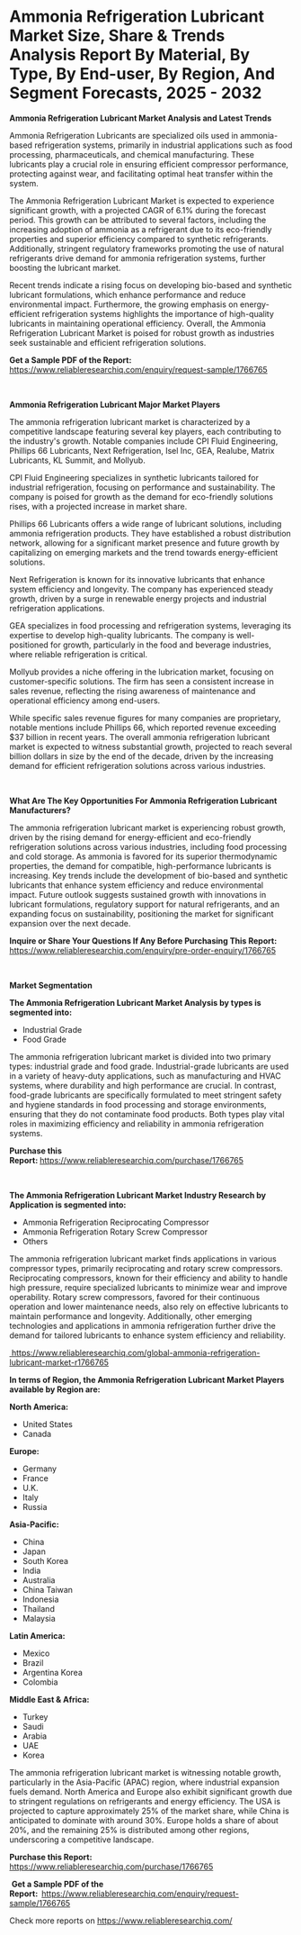 <p><h1>Ammonia Refrigeration Lubricant Market Size, Share & Trends Analysis Report By Material, By Type, By End-user, By Region, And Segment Forecasts, 2025 - 2032</h1></p><p><strong>Ammonia Refrigeration Lubricant Market Analysis and Latest Trends</strong></p>
<p><p>Ammonia Refrigeration Lubricants are specialized oils used in ammonia-based refrigeration systems, primarily in industrial applications such as food processing, pharmaceuticals, and chemical manufacturing. These lubricants play a crucial role in ensuring efficient compressor performance, protecting against wear, and facilitating optimal heat transfer within the system. </p><p>The Ammonia Refrigeration Lubricant Market is expected to experience significant growth, with a projected CAGR of 6.1% during the forecast period. This growth can be attributed to several factors, including the increasing adoption of ammonia as a refrigerant due to its eco-friendly properties and superior efficiency compared to synthetic refrigerants. Additionally, stringent regulatory frameworks promoting the use of natural refrigerants drive demand for ammonia refrigeration systems, further boosting the lubricant market.</p><p>Recent trends indicate a rising focus on developing bio-based and synthetic lubricant formulations, which enhance performance and reduce environmental impact. Furthermore, the growing emphasis on energy-efficient refrigeration systems highlights the importance of high-quality lubricants in maintaining operational efficiency. Overall, the Ammonia Refrigeration Lubricant Market is poised for robust growth as industries seek sustainable and efficient refrigeration solutions.</p></p>
<p><strong>Get a Sample PDF of the Report:&nbsp;</strong> <a href="https://www.reliableresearchiq.com/enquiry/request-sample/1766765?utm_campaign=3132&utm_medium=2&utm_source=Github&utm_content=ia&utm_term=03042025&utm_id=ammonia-refrigeration-lubricant">https://www.reliableresearchiq.com/enquiry/request-sample/1766765</a></p>
<p>&nbsp;</p>
<p><strong>Ammonia Refrigeration Lubricant Major Market Players</strong></p>
<p><p>The ammonia refrigeration lubricant market is characterized by a competitive landscape featuring several key players, each contributing to the industry's growth. Notable companies include CPI Fluid Engineering, Phillips 66 Lubricants, Next Refrigeration, Isel Inc, GEA, Realube, Matrix Lubricants, KL Summit, and Mollyub.</p><p>CPI Fluid Engineering specializes in synthetic lubricants tailored for industrial refrigeration, focusing on performance and sustainability. The company is poised for growth as the demand for eco-friendly solutions rises, with a projected increase in market share.</p><p>Phillips 66 Lubricants offers a wide range of lubricant solutions, including ammonia refrigeration products. They have established a robust distribution network, allowing for a significant market presence and future growth by capitalizing on emerging markets and the trend towards energy-efficient solutions.</p><p>Next Refrigeration is known for its innovative lubricants that enhance system efficiency and longevity. The company has experienced steady growth, driven by a surge in renewable energy projects and industrial refrigeration applications.</p><p>GEA specializes in food processing and refrigeration systems, leveraging its expertise to develop high-quality lubricants. The company is well-positioned for growth, particularly in the food and beverage industries, where reliable refrigeration is critical.</p><p>Mollyub provides a niche offering in the lubrication market, focusing on customer-specific solutions. The firm has seen a consistent increase in sales revenue, reflecting the rising awareness of maintenance and operational efficiency among end-users.</p><p>While specific sales revenue figures for many companies are proprietary, notable mentions include Phillips 66, which reported revenue exceeding $37 billion in recent years. The overall ammonia refrigeration lubricant market is expected to witness substantial growth, projected to reach several billion dollars in size by the end of the decade, driven by the increasing demand for efficient refrigeration solutions across various industries.</p></p>
<p>&nbsp;</p>
<p><strong>What Are The Key Opportunities For Ammonia Refrigeration Lubricant Manufacturers?</strong></p>
<p><p>The ammonia refrigeration lubricant market is experiencing robust growth, driven by the rising demand for energy-efficient and eco-friendly refrigeration solutions across various industries, including food processing and cold storage. As ammonia is favored for its superior thermodynamic properties, the demand for compatible, high-performance lubricants is increasing. Key trends include the development of bio-based and synthetic lubricants that enhance system efficiency and reduce environmental impact. Future outlook suggests sustained growth with innovations in lubricant formulations, regulatory support for natural refrigerants, and an expanding focus on sustainability, positioning the market for significant expansion over the next decade.</p></p>
<p><strong>Inquire or Share Your Questions If Any Before Purchasing This Report:</strong> <a href="https://www.reliableresearchiq.com/enquiry/pre-order-enquiry/1766765?utm_campaign=3132&utm_medium=2&utm_source=Github&utm_content=ia&utm_term=03042025&utm_id=ammonia-refrigeration-lubricant">https://www.reliableresearchiq.com/enquiry/pre-order-enquiry/1766765</a></p>
<p>&nbsp;</p>
<p><strong>Market Segmentation</strong></p>
<p><strong>The Ammonia Refrigeration Lubricant Market Analysis by types is segmented into:</strong></p>
<p><ul><li>Industrial Grade</li><li>Food Grade</li></ul></p>
<p><p>The ammonia refrigeration lubricant market is divided into two primary types: industrial grade and food grade. Industrial-grade lubricants are used in a variety of heavy-duty applications, such as manufacturing and HVAC systems, where durability and high performance are crucial. In contrast, food-grade lubricants are specifically formulated to meet stringent safety and hygiene standards in food processing and storage environments, ensuring that they do not contaminate food products. Both types play vital roles in maximizing efficiency and reliability in ammonia refrigeration systems.</p></p>
<p><strong>Purchase this Report:&nbsp;</strong><a href="https://www.reliableresearchiq.com/purchase/1766765?utm_campaign=3132&utm_medium=2&utm_source=Github&utm_content=ia&utm_term=03042025&utm_id=ammonia-refrigeration-lubricant">https://www.reliableresearchiq.com/purchase/1766765</a></p>
<p>&nbsp;</p>
<p><strong>The Ammonia Refrigeration Lubricant Market Industry Research by Application is segmented into:</strong></p>
<p><ul><li>Ammonia Refrigeration Reciprocating Compressor</li><li>Ammonia Refrigeration Rotary Screw Compressor</li><li>Others</li></ul></p>
<p><p>The ammonia refrigeration lubricant market finds applications in various compressor types, primarily reciprocating and rotary screw compressors. Reciprocating compressors, known for their efficiency and ability to handle high pressure, require specialized lubricants to minimize wear and improve operability. Rotary screw compressors, favored for their continuous operation and lower maintenance needs, also rely on effective lubricants to maintain performance and longevity. Additionally, other emerging technologies and applications in ammonia refrigeration further drive the demand for tailored lubricants to enhance system efficiency and reliability.</p></p>
<p><a href="https://www.reliableresearchiq.com/global-ammonia-refrigeration-lubricant-market-r1766765?utm_campaign=3132&utm_medium=2&utm_source=Github&utm_content=ia&utm_term=03042025&utm_id=ammonia-refrigeration-lubricant">&nbsp;https://www.reliableresearchiq.com/global-ammonia-refrigeration-lubricant-market-r1766765</a></p>
<p><strong>In terms of Region, the Ammonia Refrigeration Lubricant Market Players available by Region are:</strong></p>
<p>
    <p> <strong> North America: </strong>
        <ul>
            <li>United States</li>
            <li>Canada</li>
        </ul>
        </p> 
    <p> <strong> Europe: </strong>
        <ul>
            <li>Germany</li>
            <li>France</li>
            <li>U.K.</li>
            <li>Italy</li>
            <li>Russia</li>
        </ul>
        </p> 
    <p> <strong> Asia-Pacific: </strong>
        <ul>
            <li>China</li>
            <li>Japan</li>
            <li>South Korea</li>
            <li>India</li>
            <li>Australia</li>
            <li>China Taiwan</li>
            <li>Indonesia</li>
            <li>Thailand</li>
            <li>Malaysia</li>
        </ul>
        </p> 
    <p> <strong> Latin America: </strong>
        <ul>
            <li>Mexico</li>
            <li>Brazil</li>
            <li>Argentina Korea</li>
            <li>Colombia</li>
        </ul>
        </p> 
    <p> <strong> Middle East & Africa: </strong>
        <ul>
            <li>Turkey</li>
            <li>Saudi</li>
            <li>Arabia</li>
            <li>UAE</li>
            <li>Korea</li>
        </ul>
    </p>
    </p>
<p><p>The ammonia refrigeration lubricant market is witnessing notable growth, particularly in the Asia-Pacific (APAC) region, where industrial expansion fuels demand. North America and Europe also exhibit significant growth due to stringent regulations on refrigerants and energy efficiency. The USA is projected to capture approximately 25% of the market share, while China is anticipated to dominate with around 30%. Europe holds a share of about 20%, and the remaining 25% is distributed among other regions, underscoring a competitive landscape.</p></p>
<p><strong>Purchase this Report: </strong><a href="https://www.reliableresearchiq.com/purchase/1766765?utm_campaign=3132&utm_medium=2&utm_source=Github&utm_content=ia&utm_term=03042025&utm_id=ammonia-refrigeration-lubricant">https://www.reliableresearchiq.com/purchase/1766765</a></p>
<p>&nbsp;<strong>Get a Sample PDF of the Report:&nbsp;&nbsp;</strong><a href="https://www.reliableresearchiq.com/enquiry/request-sample/1766765?utm_campaign=3132&utm_medium=2&utm_source=Github&utm_content=ia&utm_term=03042025&utm_id=ammonia-refrigeration-lubricant">https://www.reliableresearchiq.com/enquiry/request-sample/1766765</a></p>
<p><strong></strong></p>
<p>Check more reports on <a href="https://www.reliableresearchiq.com/?utm_campaign=3132&utm_medium=2&utm_source=Github&utm_content=ia&utm_term=03042025&utm_id=ammonia-refrigeration-lubricant">https://www.reliableresearchiq.com/</a></p>